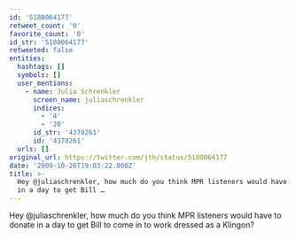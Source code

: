 ```yaml
---
id: '5180064177'
retweet_count: '0'
favorite_count: '0'
id_str: '5180064177'
retweeted: false
entities:
  hashtags: []
  symbols: []
  user_mentions:
    - name: Julia Schrenkler
      screen_name: juliaschrenkler
      indices:
        - '4'
        - '20'
      id_str: '4370261'
      id: '4370261'
  urls: []
original_url: https://twitter.com/jth/status/5180064177
date: '2009-10-26T19:03:22.000Z'
title: >-
  Hey @juliaschrenkler, how much do you think MPR listeners would have to donate
  in a day to get Bill …
---
```


Hey @juliaschrenkler, how much do you think MPR listeners would have to donate in a day to get Bill to come in to work dressed as a Klingon?